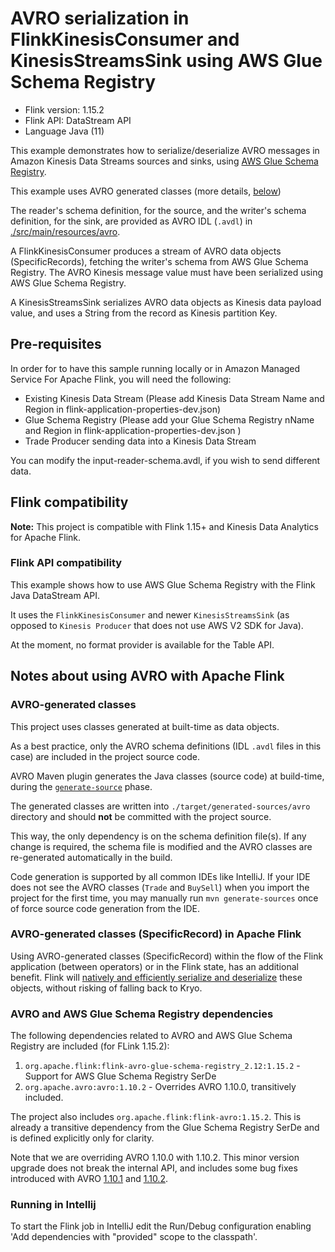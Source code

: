 # AVRO serialization in FlinkKinesisConsumer and KinesisStreamsSink using AWS Glue Schema Registry

* Flink version: 1.15.2
* Flink API: DataStream API
* Language Java (11)

This example demonstrates how to serialize/deserialize AVRO messages in Amazon Kinesis Data Streams sources and sinks, using
[AWS Glue Schema Registry](https://docs.aws.amazon.com/glue/latest/dg/schema-registry.html).

This example uses AVRO generated classes (more details, [below](#Using_AVRO-generated_classes))

The reader's schema definition, for the source, and the writer's schema definition, for the sink, are provided as
AVRO IDL (`.avdl`) in [./src/main/resources/avro](./src/main/resources/avro).

A FlinkKinesisConsumer produces a stream of AVRO data objects (SpecificRecords), fetching the writer's schema from AWS Glue
Schema Registry. The AVRO Kinesis message value must have been serialized using AWS Glue Schema Registry.

A KinesisStreamsSink serializes AVRO data objects as Kinesis data payload value, and uses a String from the record as Kinesis partition Key.

## Pre-requisites

In order for to have this sample running locally or in Amazon Managed Service For Apache Flink, you will need the following:

* Existing Kinesis Data Stream (Please add Kinesis Data Stream Name and Region in flink-application-properties-dev.json)
* Glue Schema Registry (Please add your Glue Schema Registry nName and Region in flink-application-properties-dev.json )
* Trade Producer sending data into a Kinesis Data Stream

You can modify the input-reader-schema.avdl, if you wish to send different data.

## Flink compatibility

**Note:** This project is compatible with Flink 1.15+ and Kinesis Data Analytics for Apache Flink.

### Flink API compatibility

This example shows how to use AWS Glue Schema Registry with the Flink Java DataStream API.

It uses the `FlinkKinesisConsumer` and newer `KinesisStreamsSink` (as opposed to `Kinesis Producer` that does not use AWS V2 SDK for Java).

At the moment, no format provider is available for the Table API.

## Notes about using AVRO with Apache Flink

### AVRO-generated classes

This project uses classes generated at built-time as data objects.

As a best practice, only the AVRO schema definitions (IDL `.avdl` files in this case) are included in the project source
code.

AVRO Maven plugin generates the Java classes (source code) at build-time, during the
[`generate-source`](https://maven.apache.org/guides/introduction/introduction-to-the-lifecycle.html) phase.

The generated classes are written into `./target/generated-sources/avro` directory and should **not** be committed with
the project source.

This way, the only dependency is on the schema definition file(s).
If any change is required, the schema file is modified and the AVRO classes are re-generated automatically in the build.

Code generation is supported by all common IDEs like IntelliJ.
If your IDE does not see the AVRO classes (`Trade` and `BuySell`) when you import the project for the
first time, you may manually run `mvn generate-sources` once of force source code generation from the IDE.

### AVRO-generated classes (SpecificRecord) in Apache Flink

Using AVRO-generated classes (SpecificRecord) within the flow of the Flink application (between operators) or in the
Flink state, has an additional benefit.
Flink will [natively and efficiently serialize and deserialize](https://nightlies.apache.org/flink/flink-docs-master/docs/dev/datastream/fault-tolerance/serialization/types_serialization/#pojos)
these objects, without risking of falling back to Kryo.

### AVRO and AWS Glue Schema Registry dependencies

The following dependencies related to AVRO and AWS Glue Schema Registry are included (for FLink 1.15.2):

1. `org.apache.flink:flink-avro-glue-schema-registry_2.12:1.15.2` - Support for AWS Glue Schema Registry SerDe
2. `org.apache.avro:avro:1.10.2` - Overrides AVRO 1.10.0, transitively included.

The project also includes `org.apache.flink:flink-avro:1.15.2`.
This is already a transitive dependency from the Glue Schema Registry SerDe and is defined explicitly only for clarity.

Note that we are overriding AVRO 1.10.0 with 1.10.2.
This minor version upgrade does not break the internal API, and includes some bug fixes introduced with
AVRO [1.10.1](https://github.com/apache/avro/releases/tag/release-1.10.1)
and [1.10.2](https://github.com/apache/avro/releases/tag/release-1.10.2). 

### Running in Intellij

To start the Flink job in IntelliJ edit the Run/Debug configuration enabling 'Add dependencies with "provided" scope to
the classpath'.


